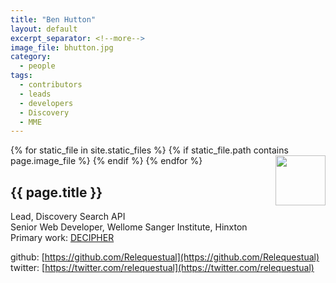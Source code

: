```yaml
---
title: "Ben Hutton"
layout: default
excerpt_separator: <!--more-->
image_file: bhutton.jpg
category:
  - people
tags:
  - contributors
  - leads
  - developers
  - Discovery
  - MME
---
```


{% for static_file in site.static_files %}
  {% if static_file.path contains page.image_file %}
<img style="float: right; width: 80px;" src="{{ static_file.path | relative_url}}" />
  {% endif %}
{% endfor %}

## {{ page.title }}

Lead, Discovery Search API  
Senior Web Developer, Wellome Sanger Institute, Hinxton  
Primary work: [DECIPHER](https://www.sanger.ac.uk/science/tools/decipher-mapping-clinical-genome)  

<!--more-->

github: [https://github.com/Relequestual](https://github.com/Relequestual)  
twitter: [https://twitter.com/relequestual](https://twitter.com/relequestual)  

